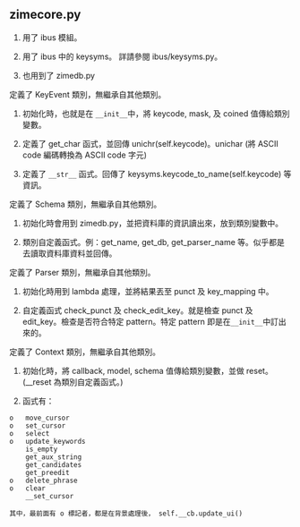## zimecore.py

1.  用了 ibus 模組。

2.  用了 ibus 中的 keysyms。
    詳請參閱 ibus/keysyms.py。

3.  也用到了 zimedb.py

定義了 KeyEvent 類別，無繼承自其他類別。

1.  初始化時，也就是在 ```__init__```中，將 keycode, mask, 及 coined 值傳給類別變數。

2.  定義了 get_char 函式，並回傳 unichr(self.keycode)。unichar (將 ASCII code 編碼轉換為 ASCII code 字元)

3.  定義了 ```__str__``` 函式。回傳了 keysyms.keycode_to_name(self.keycode) 等資訊。

定義了 Schema 類別，無繼承自其他類別。

1.  初始化時會用到 zimedb.py，並把資料庫的資訊讀出來，放到類別變數中。

2.  類別自定義函式。例：get_name, get_db, get_parser_name 等。似乎都是去讀取資料庫資料並回傳。

定義了 Parser 類別，無繼承自其他類別。

1.  初始化時用到 lambda 處理，並將結果丟至 punct 及 key_mapping 中。

2.  自定義函式 check_punct 及 check_edit_key。就是檢查 punct 及 edit_key。檢查是否符合特定 pattern。特定 pattern 即是在```__init__```中訂出來的。

定義了 Context 類別，無繼承自其他類別。

1.  初始化時，將 callback, model, schema 值傳給類別變數，並做 reset。(__reset 為類別自定義函式。)

2.  函式有：

```
o   move_cursor
o   set_cursor
o   select
o   update_keywords
    is_empty
    get_aux_string
    get_candidates
    get_preedit
o   delete_phrase
o   clear
    __set_cursor
```

    其中，最前面有 o 標記者，都是在背景處理後， self.__cb.update_ui()
